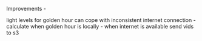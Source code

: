 Improvements - 

light levels for golden hour
can cope with inconsistent internet connection
    - calculate when golden hour is locally
    - when internet is available send vids to s3
    
